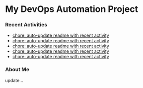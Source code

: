 # My DevOps Automation Project

### Recent Activities
<!-- activity:START -->
- [chore: auto-update readme with recent activity](https://github.com/kaigiii/mybowling-app/commit/1d395fce01f7a5ea6105035a827f053891fdffc0)
- [chore: auto-update readme with recent activity](https://github.com/kaigiii/mybowling-app/commit/3adbd9cafde871005c791f7934cc412bba490346)
- [chore: auto-update readme with recent activity](https://github.com/kaigiii/mybowling-app/commit/8f52b19e77ca4b8cfde506a36373145c50067848)
- [chore: auto-update readme with recent activity](https://github.com/kaigiii/mybowling-app/commit/7d6df1e6f3050046ae911f36845f9321f2395ee1)
- [chore: auto-update readme with recent activity](https://github.com/kaigiii/mybowling-app/commit/88fb9597999987acdb940b1bc06e27a6c7fea040)
<!-- activity:END -->

### About Me
<!-- MYLINKS:START -->
<!-- MYLINKS:END -->

update...
